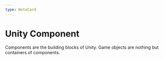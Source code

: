 ```yaml
---
type: NoteCard
---
```


# Unity Component
Components are the building blocks of Unity. Game objects are nothing but containers of components.